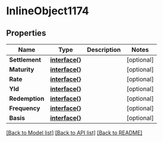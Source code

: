 # InlineObject1174

## Properties

Name | Type | Description | Notes
------------ | ------------- | ------------- | -------------
**Settlement** | [**interface{}**](.md) |  | [optional] 
**Maturity** | [**interface{}**](.md) |  | [optional] 
**Rate** | [**interface{}**](.md) |  | [optional] 
**Yld** | [**interface{}**](.md) |  | [optional] 
**Redemption** | [**interface{}**](.md) |  | [optional] 
**Frequency** | [**interface{}**](.md) |  | [optional] 
**Basis** | [**interface{}**](.md) |  | [optional] 

[[Back to Model list]](../README.md#documentation-for-models) [[Back to API list]](../README.md#documentation-for-api-endpoints) [[Back to README]](../README.md)


